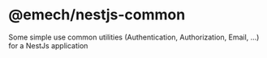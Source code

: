 # @emech/nestjs-common

Some simple use common utilities (Authentication, Authorization, Email, ...) for a NestJs application
